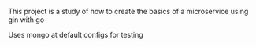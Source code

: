 This project is a study of how to create the basics of a microservice using gin with go

Uses mongo at default configs for testing